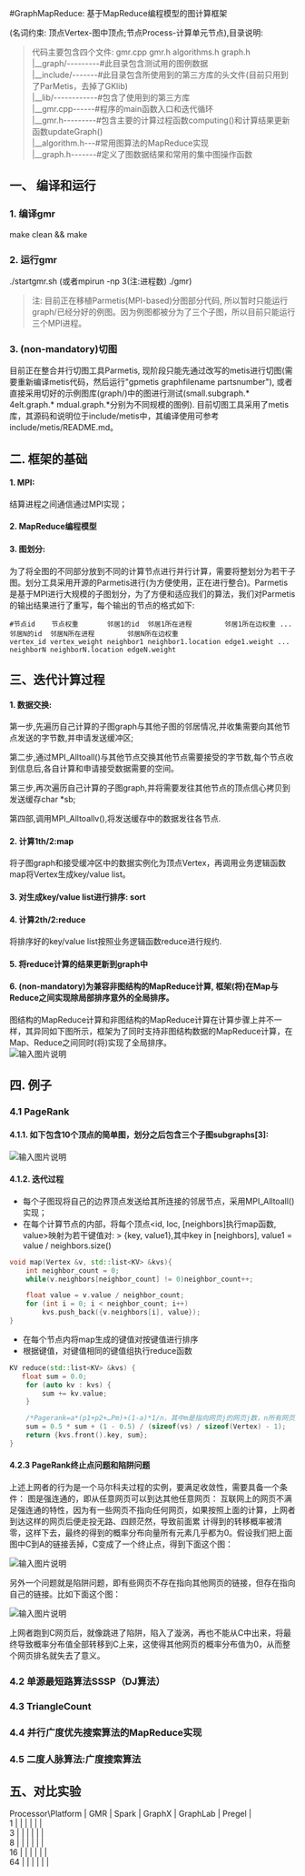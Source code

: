 #GraphMapReduce: 基于MapReduce编程模型的图计算框架

(名词约束: 顶点Vertex-图中顶点;节点Process-计算单元节点),目录说明:     


> 代码主要包含四个文件: gmr.cpp gmr.h algorithms.h graph.h     
> |__graph/---------#此目录包含测试用的图例数据     
> |__include/-------#此目录包含所使用到的第三方库的头文件(目前只用到了ParMetis，去掉了GKlib)     
> |__lib/------------#包含了使用到的第三方库     
> |__gmr.cpp------#程序的main函数入口和迭代循环     
> |__gmr.h---------#包含主要的计算过程函数computing()和计算结果更新函数updateGraph()     
> |__algorithm.h---#常用图算法的MapReduce实现     
> |__graph.h-------#定义了图数据结果和常用的集中图操作函数   
 

## 一、 编译和运行
### 1. 编译gmr
make clean && make    
### 2. 运行gmr
./startgmr.sh (或者mpirun -np 3(注:进程数) ./gmr)
> 注: 目前正在移植Parmetis(MPI-based)分图部分代码, 所以暂时只能运行graph/已经分好的例图。因为例图都被分为了三个子图，所以目前只能运行三个MPI进程。        

### 3. (non-mandatory)切图
目前正在整合并行切图工具Parmetis, 现阶段只能先通过改写的metis进行切图(需要重新编译metis代码，然后运行"gpmetis graphfilename partsnumber"), 或者直接采用切好的示例图库(graph/)中的图进行测试(small.subgraph.* 4elt.graph.* mdual.graph.*分别为不同规模的图例).
目前切图工具采用了metis库，其源码和说明位于include/metis中，其编译使用可参考include/metis/README.md。


## 二. 框架的基础
#### 1. MPI:
结算进程之间通信通过MPI实现；
#### 2. MapReduce编程模型
#### 3. 图划分:
为了将全图的不同部分放到不同的计算节点进行并行计算，需要将整划分为若干子图。划分工具采用开源的Parmetis进行(为方便使用，正在进行整合)。Parmetis是基于MPI进行大规模的子图划分，为了方便和适应我们的算法，我们对Parmetis的输出结果进行了重写，每个输出的节点的格式如下:
```
#节点id    节点权重       邻居1的id  邻居1所在进程        邻居1所在边权重 ...邻居N的id  邻居N所在进程        邻居N所在边权重
vertex_id vertex_weight neighbor1 neighbor1.location edge1.weight ... neighborN neighborN.location edgeN.weight
```

## 三、迭代计算过程
#### 1. 数据交换:
第一步,先遍历自己计算的子图graph与其他子图的邻居情况,并收集需要向其他节点发送的字节数,并申请发送缓冲区;

第二步,通过MPI_Alltoall()与其他节点交换其他节点需要接受的字节数,每个节点收到信息后,各自计算和申请接受数据需要的空间。

第三步,再次遍历自己计算的子图graph,并将需要发往其他节点的顶点信心拷贝到发送缓存char *sb;

第四部,调用MPI_Alltoallv(),将发送缓存中的数据发往各节点.
#### 2. 计算1th/2:map
将子图graph和接受缓冲区中的数据实例化为顶点Vertex，再调用业务逻辑函数map将Vertex生成key/value list。
#### 3. 对生成key/value list进行排序: sort
#### 4. 计算2th/2:reduce
将排序好的key/value list按照业务逻辑函数reduce进行规约.
#### 5. 将reduce计算的结果更新到graph中    
#### 6. (non-mandatory)为兼容非图结构的MapReduce计算, 框架(将)在Map与Reduce之间实现除局部排序意外的全局排序。    
图结构的MapReduce计算和非图结构的MapReduce计算在计算步骤上并不一样，其异同如下图所示，框架为了同时支持非图结构数据的MapReduce计算，在Map、Reduce之间同时(将)实现了全局排序。    
![输入图片说明](http://git.oschina.net/uploads/images/2016/0218/123450_97c46b95_496314.png "在这里输入图片标题")

## 四. 例子
### 4.1 PageRank
#### 4.1.1. 如下包含10个顶点的简单图，划分之后包含三个子图subgraphs[3]:
![输入图片说明](http://git.oschina.net/uploads/images/2016/0120/132332_24897e71_496314.png "在这里输入图片标题")

#### 4.1.2. 迭代过程

- 每个子图现将自己的边界顶点发送给其所连接的邻居节点，采用MPI_Alltoall()实现；
- 在每个计算节点的内部，将每个顶点<id, loc, [neighbors]执行map函数, value>映射为若干键值对:
          > {key, value1},其中key in [neighbors], value1 = value / neighbors.size()
```c++
void map(Vertex &v, std::list<KV> &kvs){
    int neighbor_count = 0;
    while(v.neighbors[neighbor_count] != 0)neighbor_count++;

    float value = v.value / neighbor_count;
    for (int i = 0; i < neighbor_count; i++)
        kvs.push_back({v.neighbors[i], value});
}
```
- 在每个节点内将map生成的键值对按键值进行排序
- 根据键值，对键值相同的键值组执行reduce函数
```c++
KV reduce(std::list<KV> &kvs) {
   float sum = 0.0;
    for (auto kv : kvs) {
        sum += kv.value;
    }

    /*Pagerank=a*(p1+p2+…Pm)+(1-a)*1/n，其中m是指向网页j的网页j数，n所有网页数*/
    sum = 0.5 * sum + (1 - 0.5) / (sizeof(vs) / sizeof(Vertex) - 1); 
    return {kvs.front().key, sum};
}
```

#### 4.2.3 PageRank终止点问题和陷阱问题
上述上网者的行为是一个马尔科夫过程的实例，要满足收敛性，需要具备一个条件：
图是强连通的，即从任意网页可以到达其他任意网页：
互联网上的网页不满足强连通的特性，因为有一些网页不指向任何网页，如果按照上面的计算，上网者到达这样的网页后便走投无路、四顾茫然，导致前面累 计得到的转移概率被清零，这样下去，最终的得到的概率分布向量所有元素几乎都为0。假设我们把上面图中C到A的链接丢掉，C变成了一个终止点，得到下面这个图：

![输入图片说明](http://git.oschina.net/uploads/images/2016/0111/214258_5e3a6ed7_496314.jpeg "在这里输入图片标题")

另外一个问题就是陷阱问题，即有些网页不存在指向其他网页的链接，但存在指向自己的链接。比如下面这个图：

![输入图片说明](http://git.oschina.net/uploads/images/2016/0111/214318_aadc9dd1_496314.jpeg "在这里输入图片标题")

上网者跑到C网页后，就像跳进了陷阱，陷入了漩涡，再也不能从C中出来，将最终导致概率分布值全部转移到C上来，这使得其他网页的概率分布值为0，从而整个网页排名就失去了意义。

### 4.2 单源最短路算法SSSP（DJ算法）

### 4.3 TriangleCount

### 4.4 并行广度优先搜索算法的MapReduce实现

### 4.5 二度人脉算法:广度搜索算法

## 五、对比实验
Processor\Platform |   GMR      |    Spark      |   GraphX       |    GraphLab      |     Pregel  |   
      1            |            |               |                |                  |             |   
      3            |            |               |                |                  |             |   
      8            |            |               |                |                  |             |   
      16           |            |               |                |                  |             |   
      64           |            |               |                |                  |             |   